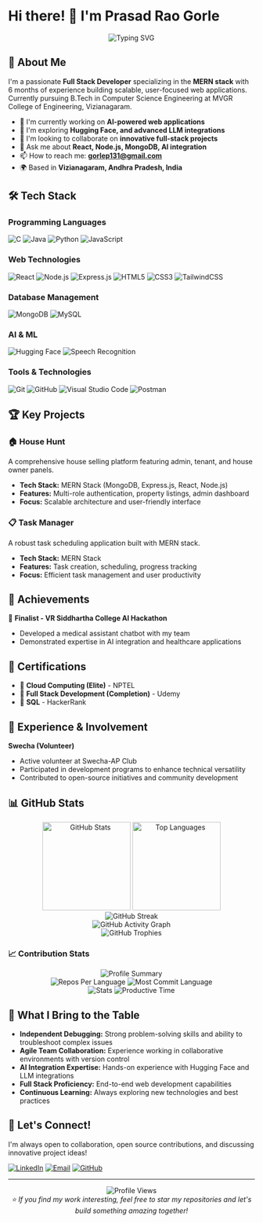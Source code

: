 # Hi there! 👋 I'm Prasad Rao Gorle

<div align="center">
  <img src="https://readme-typing-svg.herokuapp.com?font=Fira+Code&pause=1000&color=36BCF7&center=true&vCenter=true&width=435&lines=Full+Stack+MERN+Developer;AI+Enthusiast;Open+Source+Contributor;Always+Learning+New+Technologies" alt="Typing SVG" />
</div>

## 🚀 About Me

I'm a passionate **Full Stack Developer** specializing in the **MERN stack** with 6 months of experience building scalable, user-focused web applications. Currently pursuing B.Tech in Computer Science Engineering at MVGR College of Engineering, Vizianagaram.

- 🔭 I'm currently working on **AI-powered web applications**
- 🌱 I'm exploring **Hugging Face, and advanced LLM integrations**
- 👯 I'm looking to collaborate on **innovative full-stack projects**
- 💬 Ask me about **React, Node.js, MongoDB, AI integration**
- 📫 How to reach me: **gorlep131@gmail.com**
- 🌍 Based in **Vizianagaram, Andhra Pradesh, India**

## 🛠️ Tech Stack

### Programming Languages
![C](https://img.shields.io/badge/c-%2300599C.svg?style=for-the-badge&logo=c&logoColor=white)
![Java](https://img.shields.io/badge/java-%23ED8B00.svg?style=for-the-badge&logo=openjdk&logoColor=white)
![Python](https://img.shields.io/badge/python-3670A0?style=for-the-badge&logo=python&logoColor=ffdd54)
![JavaScript](https://img.shields.io/badge/javascript-%23323330.svg?style=for-the-badge&logo=javascript&logoColor=%23F7DF1E)

### Web Technologies
![React](https://img.shields.io/badge/react-%2320232a.svg?style=for-the-badge&logo=react&logoColor=%2361DAFB)
![Node.js](https://img.shields.io/badge/node.js-6DA55F?style=for-the-badge&logo=node.js&logoColor=white)
![Express.js](https://img.shields.io/badge/express.js-%23404d59.svg?style=for-the-badge&logo=express&logoColor=%2361DAFB)
![HTML5](https://img.shields.io/badge/html5-%23E34F26.svg?style=for-the-badge&logo=html5&logoColor=white)
![CSS3](https://img.shields.io/badge/css3-%231572B6.svg?style=for-the-badge&logo=css3&logoColor=white)
![TailwindCSS](https://img.shields.io/badge/tailwindcss-%2338B2AC.svg?style=for-the-badge&logo=tailwind-css&logoColor=white)

### Database Management
![MongoDB](https://img.shields.io/badge/MongoDB-%234ea94b.svg?style=for-the-badge&logo=mongodb&logoColor=white)
![MySQL](https://img.shields.io/badge/mysql-%2300f.svg?style=for-the-badge&logo=mysql&logoColor=white)

### AI & ML
![Hugging Face](https://img.shields.io/badge/🤗%20Hugging%20Face-FFD21E?style=for-the-badge)
![Speech Recognition](https://img.shields.io/badge/STT%20&%20Audio%20Processing-FF6B6B?style=for-the-badge)

### Tools & Technologies
![Git](https://img.shields.io/badge/git-%23F05033.svg?style=for-the-badge&logo=git&logoColor=white)
![GitHub](https://img.shields.io/badge/github-%23121011.svg?style=for-the-badge&logo=github&logoColor=white)
![Visual Studio Code](https://img.shields.io/badge/Visual%20Studio%20Code-0078d7.svg?style=for-the-badge&logo=visual-studio-code&logoColor=white)
![Postman](https://img.shields.io/badge/Postman-FF6C37?style=for-the-badge&logo=postman&logoColor=white)

## 🏆 Key Projects

### 🏠 House Hunt
A comprehensive house selling platform featuring admin, tenant, and house owner panels.
- **Tech Stack:** MERN Stack (MongoDB, Express.js, React, Node.js)
- **Features:** Multi-role authentication, property listings, admin dashboard
- **Focus:** Scalable architecture and user-friendly interface

### 📋 Task Manager
A robust task scheduling application built with MERN stack.
- **Tech Stack:** MERN Stack
- **Features:** Task creation, scheduling, progress tracking
- **Focus:** Efficient task management and user productivity

## 🎯 Achievements

🥇 **Finalist - VR Siddhartha College AI Hackathon**
- Developed a medical assistant chatbot with my team
- Demonstrated expertise in AI integration and healthcare applications

## 📜 Certifications

- 🏅 **Cloud Computing (Elite)** - NPTEL
- 🏅 **Full Stack Development (Completion)** - Udemy
- 🏅 **SQL** - HackerRank

## 🤝 Experience & Involvement

**Swecha (Volunteer)**
- Active volunteer at Swecha-AP Club
- Participated in development programs to enhance technical versatility
- Contributed to open-source initiatives and community development

## 📊 GitHub Stats

<div align="center">
  
  <!-- GitHub Stats Card -->
  <img height="180em" src="https://github-readme-stats.vercel.app/api?username=Prasadraogorle&show_icons=true&theme=radical&include_all_commits=true&count_private=true" alt="GitHub Stats" />
  
  <!-- Top Languages Card -->
  <img height="180em" src="https://github-readme-stats.vercel.app/api/top-langs/?username=Prasadraogorle&layout=compact&theme=radical&langs_count=8" alt="Top Languages" />
  
</div>

<div align="center">
  
  <!-- GitHub Streak Stats -->
  <img src="https://github-readme-streak-stats.herokuapp.com/?user=Prasadraogorle&theme=radical&hide_border=true" alt="GitHub Streak" />
  
</div>

<div align="center">
  
  <!-- GitHub Activity Graph -->
  <img src="https://github-readme-activity-graph.vercel.app/graph?username=Prasadraogorle&theme=react-dark&hide_border=true&area=true" alt="GitHub Activity Graph" />
  
</div>

<div align="center">
  
  <!-- GitHub Trophies -->
  <img src="https://github-profile-trophy.vercel.app/?username=Prasadraogorle&theme=radical&no-frame=true&no-bg=false&margin-w=4&row=1" alt="GitHub Trophies" />
  
</div>

### 📈 Contribution Stats

<div align="center">
  
  <!-- Detailed Stats -->
  <img src="https://github-profile-summary-cards.vercel.app/api/cards/profile-details?username=Prasadraogorle&theme=radical" alt="Profile Summary" />
  
</div>

<div align="center">
  
  <!-- Commits and Languages Stats -->
  <img src="https://github-profile-summary-cards.vercel.app/api/cards/repos-per-language?username=Prasadraogorle&theme=radical" alt="Repos Per Language" />
  <img src="https://github-profile-summary-cards.vercel.app/api/cards/most-commit-language?username=Prasadraogorle&theme=radical" alt="Most Commit Language" />
  
</div>

<div align="center">
  
  <!-- Productivity Stats -->
  <img src="https://github-profile-summary-cards.vercel.app/api/cards/stats?username=Prasadraogorle&theme=radical" alt="Stats" />
  <img src="https://github-profile-summary-cards.vercel.app/api/cards/productive-time?username=Prasadraogorle&theme=radical&utcOffset=5.5" alt="Productive Time" />
  
</div>

## 🌟 What I Bring to the Table

- **Independent Debugging:** Strong problem-solving skills and ability to troubleshoot complex issues
- **Agile Team Collaboration:** Experience working in collaborative environments with version control
- **AI Integration Expertise:** Hands-on experience with Hugging Face and LLM integrations
- **Full Stack Proficiency:** End-to-end web development capabilities
- **Continuous Learning:** Always exploring new technologies and best practices

## 🤝 Let's Connect!

I'm always open to collaboration, open source contributions, and discussing innovative project ideas!

[![LinkedIn](https://img.shields.io/badge/LinkedIn-%230077B5.svg?style=for-the-badge&logo=linkedin&logoColor=white)](https://www.linkedin.com/in/prasad-rao-gorle-1a2969259/)
[![Email](https://img.shields.io/badge/Email-D14836?style=for-the-badge&logo=gmail&logoColor=white)](mailto:gorlep131@gmail.com)
[![GitHub](https://img.shields.io/badge/GitHub-%23121011.svg?style=for-the-badge&logo=github&logoColor=white)](https://github.com/Prasadraogorle)

---

<div align="center">
  <img src="https://komarev.com/ghpvc/?username=Prasadraogorle&color=blueviolet&style=flat-square&label=Profile+Views" alt="Profile Views" />
</div>

<div align="center">
  <i>⭐ If you find my work interesting, feel free to star my repositories and let's build something amazing together!</i>
</div>
